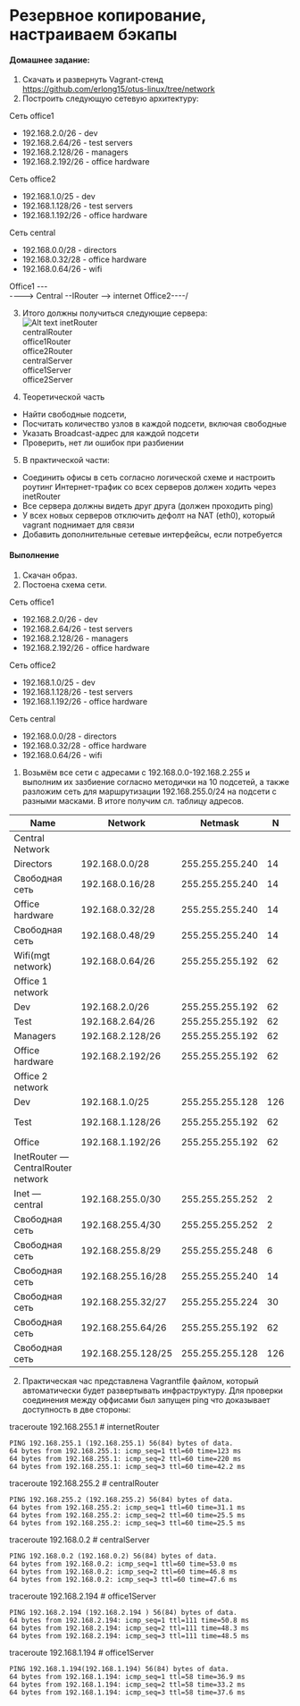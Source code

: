 # Резервное копирование, настраиваем бэкапы

#### Домашнее задание: 
1. Скачать и развернуть Vagrant-стенд  
https://github.com/erlong15/otus-linux/tree/network
2. Построить следующую сетевую архитектуру:

Сеть office1
- 192.168.2.0/26      - dev
- 192.168.2.64/26     - test servers
- 192.168.2.128/26    - managers
- 192.168.2.192/26    - office hardware

Сеть office2
- 192.168.1.0/25      - dev
- 192.168.1.128/26    - test servers
- 192.168.1.192/26    - office hardware

Сеть central
- 192.168.0.0/28     - directors
- 192.168.0.32/28    - office hardware
- 192.168.0.64/26    - wifi

Office1 ---\
----> Central --IRouter --> internet
Office2----/

3. Итого должны получиться следующие сервера:  
![Alt text](https://github.com/flazhka/otuslab-homework/blob/master/Lab19/1.png)
inetRouter  
centralRouter  
office1Router  
office2Router  
centralServer  
office1Server  
office2Server  

4. Теоретической часть  
- Найти свободные подсети, 
- Посчитать количество узлов в каждой подсети, включая свободные
- Указать Broadcast-адрес для каждой подсети
- Проверить, нет ли ошибок при разбиении

5. В практической части: 
- Соединить офисы в сеть согласно логической схеме и настроить роутинг
Интернет-трафик со всех серверов должен ходить через inetRouter
- Все сервера должны видеть друг друга (должен проходить ping)
- У всех новых серверов отключить дефолт на NAT (eth0), который vagrant поднимает для связи
- Добавить дополнительные сетевые интерфейсы, если потребуется

#### Выполнение 
1. Скачан образ.
2. Постоена схема сети.  

Сеть office1
- 192.168.2.0/26      - dev
- 192.168.2.64/26     - test servers
- 192.168.2.128/26    - managers
- 192.168.2.192/26    - office hardware

Сеть office2
- 192.168.1.0/25      - dev
- 192.168.1.128/26    - test servers
- 192.168.1.192/26    - office hardware

Сеть central
- 192.168.0.0/28     - directors
- 192.168.0.32/28    - office hardware
- 192.168.0.64/26    - wifi

1. Возьмём все сети с адресами с 192.168.0.0-192.168.2.255 и выполним их зазбиение согласно методички на 10 подсетей, а также разложим сеть для маршрутизации 192.168.255.0/24 на подсети с разными масками. В итоге получим сл. таблицу адресов.

|Name|Network|Netmask|N|Hostmin|Hostmax|Broadcast|
|-|-|-|-|-|-|-|
|Central Network|					
|Directors|192.168.0.0/28|255.255.255.240|14|192.168.0.1|192.168.0.14|192.168.0.15|
|Свободная сеть|192.168.0.16/28|255.255.255.240|14|192.168.0.17|192.168.0.30|192.168.0.31|
|Office hardware|192.168.0.32/28|255.255.255.240|14|192.168.0.33|192.168.0.46|192.168.0.47|
|Свободная сеть|192.168.0.48/29|255.255.255.240|14|192.168.0.49|192.168.0.62|192.168.0.63|
|Wifi(mgt network)|192.168.0.64/26|255.255.255.192|62|192.168.0.65|192.168.0.126|192.168.0.127|
|Office 1 network|						
|Dev|192.168.2.0/26|255.255.255.192|62|192.168.2.1|192.168.2.62|192.168.2.63|
|Test|192.168.2.64/26|255.255.255.192|62|192.168.2.65|192.168.2.126|192.168.2.127|
|Managers|192.168.2.128/26|255.255.255.192|62|192.168.2.129|192.168.2.190|192.168.2.191|
|Office hardware|192.168.2.192/26|255.255.255.192|62|192.168.2.193|192.168.2.254|192.168.2.255|
|Office 2 network|						
|Dev|192.168.1.0/25|255.255.255.128|126|192.168.1.1|192.168.1.126|192.168.1.127|
|Test|192.168.1.128/26|255.255.255.192|62|192.168.1.129	192.168.1.190|192.168.1.191|
|Office|192.168.1.192/26|255.255.255.192|62|192.168.1.193|192.168.1.254|192.168.1.255|
|InetRouter — CentralRouter network|						
|Inet — central|192.168.255.0/30|255.255.255.252|2|192.168.255.1|192.168.255.2|192.168.255.3|
|Свободная сеть|192.168.255.4/30|255.255.255.252|2|192.168.255.5|192.168.255.6|192.168.255.7|
|Свободная сеть|192.168.255.8/29|255.255.255.248|6|192.168.255.9|192.168.255.14|192.168.255.15|
|Свободная сеть|192.168.255.16/28|255.255.255.240|14|192.168.255.17|192.168.255.30|192.168.255.31|
|Свободная сеть|192.168.255.32/27|255.255.255.224|30|192.168.255.33|192.168.255.62|192.168.255.63|
|Свободная сеть|192.168.255.64/26|255.255.255.192|62|192.168.255.65|192.168.255.126|192.168.255.127|
|Свободная сеть|192.168.255.128/25|255.255.255.128|126|192.168.255.129|192.168.255.254|192.168.255.255|


2. Практическая час представлена Vagrantfile файлом, который автоматически будет развертывать инфраструктуру. Для проверки соединения между оффисами был запущен ping что доказывает доступность в две стороны:

traceroute 192.168.255.1 # internetRouter  
```
PING 192.168.255.1 (192.168.255.1) 56(84) bytes of data.
64 bytes from 192.168.255.1: icmp_seq=1 ttl=60 time=123 ms
64 bytes from 192.168.255.1: icmp_seq=2 ttl=60 time=220 ms
64 bytes from 192.168.255.1: icmp_seq=3 ttl=60 time=42.2 ms
```

traceroute 192.168.255.2 # centralRouter
```
PING 192.168.255.2 (192.168.255.2) 56(84) bytes of data.
64 bytes from 192.168.255.2: icmp_seq=1 ttl=60 time=31.1 ms
64 bytes from 192.168.255.2: icmp_seq=2 ttl=60 time=25.5 ms
64 bytes from 192.168.255.2: icmp_seq=3 ttl=60 time=25.5 ms
```

traceroute 192.168.0.2   # centralServer
```
PING 192.168.0.2 (192.168.0.2) 56(84) bytes of data.
64 bytes from 192.168.0.2: icmp_seq=1 ttl=60 time=53.0 ms
64 bytes from 192.168.0.2: icmp_seq=2 ttl=60 time=46.8 ms
64 bytes from 192.168.0.2: icmp_seq=3 ttl=60 time=47.6 ms
```

traceroute 192.168.2.194 # office1Server
```
PING 192.168.2.194 (192.168.2.194 ) 56(84) bytes of data.
64 bytes from 192.168.2.194: icmp_seq=1 ttl=111 time=50.8 ms
64 bytes from 192.168.2.194: icmp_seq=2 ttl=111 time=48.3 ms
64 bytes from 192.168.2.194: icmp_seq=3 ttl=111 time=48.5 ms
```

traceroute 192.168.1.194 # office1Server
```
PING 192.168.1.194(192.168.1.194) 56(84) bytes of data.
64 bytes from 192.168.1.194: icmp_seq=1 ttl=58 time=36.9 ms
64 bytes from 192.168.1.194: icmp_seq=2 ttl=58 time=33.2 ms
64 bytes from 192.168.1.194: icmp_seq=3 ttl=58 time=37.6 ms
```